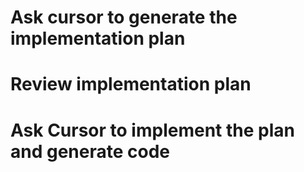 # Ask cursor to generate the implementation plan
# Review implementation plan
# Ask Cursor to implement the plan and generate code
